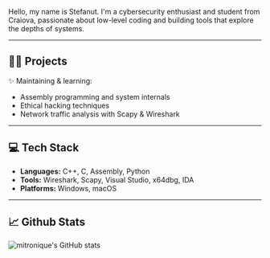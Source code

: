 

Hello, my name is Stefanut. I'm a cybersecurity enthusiast and student from Craiova, passionate about low-level coding and building tools that explore the depths of systems.

---

## 👨‍💻 Projects

✨ Maintaining & learning:

- Assembly programming and system internals  
- Ethical hacking techniques  
- Network traffic analysis with Scapy & Wireshark

---

## 💻 Tech Stack

- **Languages:** C++, C, Assembly, Python  
- **Tools:** Wireshark, Scapy, Visual Studio, x64dbg, IDA
- **Platforms:** Windows, macOS


---

## 📈 Github Stats

![mitronique's GitHub stats](https://github-readme-stats.vercel.app/api?username=mitronique&show_icons=true&theme=radical)
